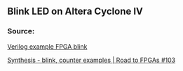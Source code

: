 ## Blink LED on Altera Cyclone IV
### Source:
[Verilog example FPGA blink](http://electronoobs.com/eng_circuitos_tut23_blink.php)

[Synthesis - blink, counter examples | Road to FPGAs #103​](https://youtu.be/xzUph-a_HaY)
